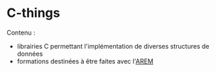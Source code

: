 # C-things
Contenu :
- librairies C permettant l'implémentation de diverses structures de données
- formations destinées à être faites avec l'[AREM](https://arem.pages.emse.fr/site-web/fr/)


